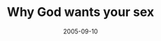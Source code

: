 ---
layout: message
category: message
series: "Sex: What's The Big Deal?"
title: "Why God wants your sex"
date: 2005-09-10
audio-description: "Oh Great. Here we go. The church talks about sex. Hey, give us a chance. Expecting a bunch of tips to get your moral merit badge? Not going to happen. How about four weeks of polite euphemisms about the wonder of life? We don't even know how to do that. S"
audio: "http://www.crossroads.net/audio/2005/2005_08_Sex/Sex_01_09-11-05_Why_God_Wants_Your_Sex.mp3"
audio-title: "Why God wants your sex"
audio-duration: "37:03"
---